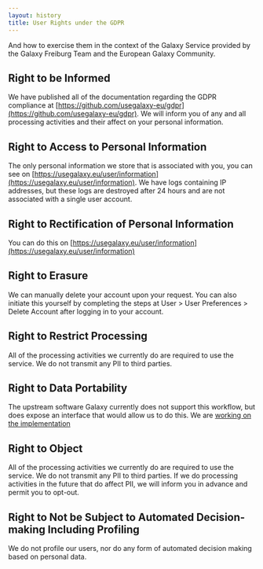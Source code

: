 ```yaml
---
layout: history
title: User Rights under the GDPR
---
```


And how to exercise them in the context of the Galaxy Service provided by the Galaxy Freiburg Team and the European Galaxy Community.


## Right to be Informed

We have published all of the documentation regarding the GDPR compliance at [https://github.com/usegalaxy-eu/gdpr](https://github.com/usegalaxy-eu/gdpr).
We will inform you of any and all processing activities and their affect on your personal information.

## Right to Access to Personal Information

The only personal information we store that is associated with you, you can see on [https://usegalaxy.eu/user/information](https://usegalaxy.eu/user/information).
We have logs containing IP addresses, but these logs are destroyed after 24 hours and are not associated with a single user account.

## Right to Rectification of Personal Information

You can do this on [https://usegalaxy.eu/user/information](https://usegalaxy.eu/user/information)

## Right to Erasure

We can manually delete your account upon your request. You can also initiate this yourself by completing the steps at User > User Preferences > Delete Account after logging in to your account.

## Right to Restrict Processing

All of the processing activities we currently do are required to use the service. We do not transmit any PII to third parties.

## Right to Data Portability

The upstream software Galaxy currently does not support this workflow, but does expose an interface that would allow us to do this. We are [working on the implementation](https://github.com/galaxyproject/galaxy/issues/6082)

## Right to Object

All of the processing activities we currently do are required to use the service. We do not transmit any PII to third parties.
If we do processing activities in the future that do affect PII, we will inform you in advance and permit you to opt-out.

## Right to Not be Subject to Automated Decision-making Including Profiling

We do not profile our users, nor do any form of automated decision making based on personal data.
